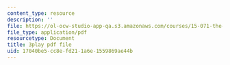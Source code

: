 ```yaml
---
content_type: resource
description: ''
file: https://ol-ocw-studio-app-qa.s3.amazonaws.com/courses/15-071-the-analytics-edge-spring-2017/17040be5cc8efd211a6e1559869ae44b_ril5Z4UxI3w.pdf
file_type: application/pdf
resourcetype: Document
title: 3play pdf file
uid: 17040be5-cc8e-fd21-1a6e-1559869ae44b
---
```

